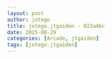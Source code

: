 ```yaml
---
layout: post
author: jotego
title: jotego.jtgaiden - 022a4bc
date: 2025-08-29
categories: [Arcade, jtgaiden]
tags: [jotego.jtgaiden]
---
```


